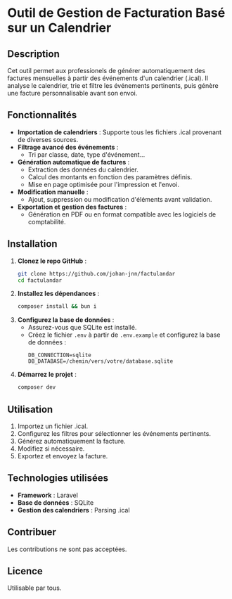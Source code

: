# Outil de Gestion de Facturation Basé sur un Calendrier

## Description

Cet outil permet aux professionels de générer automatiquement des factures mensuelles à partir des événements d'un calendrier (.ical). Il analyse le calendrier, trie et filtre les événements pertinents, puis génère une facture personnalisable avant son envoi.

## Fonctionnalités

-   **Importation de calendriers** : Supporte tous les fichiers .ical provenant de diverses sources.
-   **Filtrage avancé des événements** :
    -   Tri par classe, date, type d'événement...
-   **Génération automatique de factures** :
    -   Extraction des données du calendrier.
    -   Calcul des montants en fonction des paramètres définis.
    -   Mise en page optimisée pour l'impression et l'envoi.
-   **Modification manuelle** :
    -   Ajout, suppression ou modification d'éléments avant validation.
-   **Exportation et gestion des factures** :
    -   Génération en PDF ou en format compatible avec les logiciels de comptabilité.

## Installation

1. **Clonez le repo GitHub** :
    ```sh
    git clone https://github.com/johan-jnn/factulandar
    cd factulandar
    ```
2. **Installez les dépendances** :
    ```sh
    composer install && bun i
    ```
3. **Configurez la base de données** :
    - Assurez-vous que SQLite est installé.
    - Créez le fichier `.env` à partir de `.env.example` et configurez la base de données :
        ```env
        DB_CONNECTION=sqlite
        DB_DATABASE=/chemin/vers/votre/database.sqlite
        ```
4. **Démarrez le projet** :
    ```sh
    composer dev
    ```

## Utilisation

1. Importez un fichier .ical.
2. Configurez les filtres pour sélectionner les événements pertinents.
3. Générez automatiquement la facture.
4. Modifiez si nécessaire.
5. Exportez et envoyez la facture.

## Technologies utilisées

- **Framework** : Laravel
- **Base de données** : SQLite
- **Gestion des calendriers** : Parsing .ical

## Contribuer

Les contributions ne sont pas acceptées.

## Licence

Utilisable par tous.
